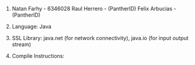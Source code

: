 1. Natan Farhy - 6346028
   Raul Herrero - (PantherID)
   Felix Arbucias - (PantherID)

2. Language: Java
3. SSL Library: java.net (for network connectivity), java.io (for input output stream)
4. Compile Instructions: 
